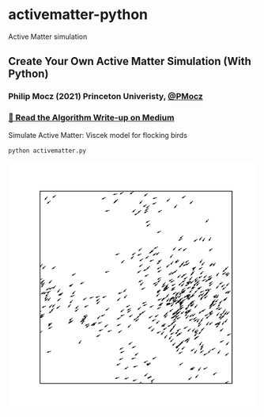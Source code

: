 # activematter-python
Active Matter simulation

## Create Your Own Active Matter Simulation (With Python)

### Philip Mocz (2021) Princeton Univeristy, [@PMocz](https://twitter.com/PMocz)

### [📝 Read the Algorithm Write-up on Medium](https://medium.com/swlh/create-your-own-active-matter-simulation-with-python-76fce4a53b6f)

Simulate Active Matter: Viscek model for flocking birds


```
python activematter.py
```

![Simulation](./activematter.png)
